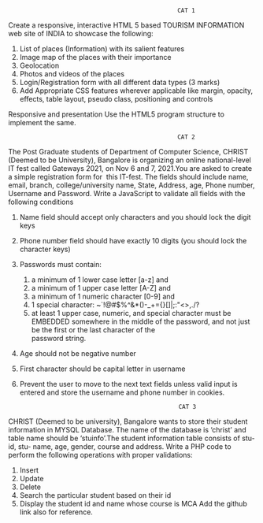                                                     CAT 1
Create a responsive, interactive HTML 5 based TOURISM INFORMATION web site of
INDIA to showcase the following:
1. List of places (Information) with its salient features
2. Image map of the places with their importance 
3. Geolocation
4. Photos and videos of the places 
5. Login/Registration form with all different data types (3 marks)
6. Add Appropriate CSS features wherever applicable like margin, opacity, effects, table layout, pseudo class, positioning and controls

Responsive and presentation
Use the HTML5 program structure to implement the same.

                                                    CAT 2
The Post Graduate students of Department of Computer Science, CHRIST (Deemed to be University), Bangalore is organizing an online national-level IT fest called Gateways 2021, on
Nov 6 and 7, 2021.You are asked to create a simple registration form for  this IT-fest. The fields should include name, email, branch, college/university name, State, Address, age, Phone number, Username and Password.
Write a JavaScript to validate all fields with the following conditions  
1. Name field should accept only characters and you should lock the digit keys
2. Phone number field should have exactly 10 digits (you should lock the character keys) 
3. Passwords must contain:  
   1. a minimum of 1 lower case letter [a-z] and  
   2. a minimum of 1 upper case letter [A-Z] and  
   3. a minimum of 1 numeric character [0-9] and  
   4. 1 special character: ~`!@#$%^&amp;*()-_+={}[]|\;:&quot;&lt;&gt;,./?  
   5. at least 1 upper case, numeric, and special character must be EMBEDDED somewhere in the middle of the password, and not just be the first or the last character of the       
      password string.  
4. Age should not be negative number  
5. First character should be capital letter in username  
6. Prevent the user to move to the next text fields unless valid input is entered and store the username and phone number in cookies.

                                                    CAT 3
CHRIST (Deemed to be university), Bangalore wants to store their student
information in MYSQL Database. The name of the database is ‘christ’ and table
name should be ‘stuinfo’.The student information table consists of stu-id, stu-
name, age, gender, course and address.
Write a PHP code to perform the following operations with proper validations:
1. Insert
2. Update
3. Delete
4. Search the particular student based on their id
5. Display the student id and name whose course is MCA
Add the github link also for reference.                                                    

